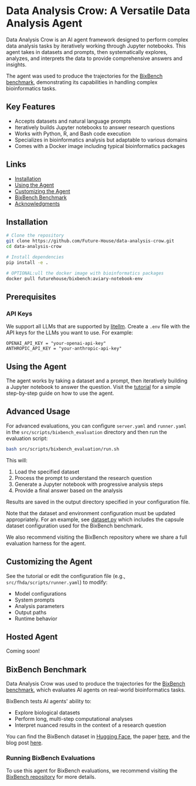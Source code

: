 # Data Analysis Crow: A Versatile Data Analysis Agent

Data Analysis Crow is an AI agent framework designed to perform complex data analysis tasks by iteratively working through Jupyter notebooks. This agent takes in datasets and prompts, then systematically explores, analyzes, and interprets the data to provide comprehensive answers and insights.

The agent was used to produce the trajectories for the [BixBench benchmark](https://github.com/Future-House/bixbench), demonstrating its capabilities in handling complex bioinformatics tasks.

## Key Features

- Accepts datasets and natural language prompts
- Iteratively builds Jupyter notebooks to answer research questions
- Works with Python, R, and Bash code execution
- Specializes in bioinformatics analysis but adaptable to various domains
- Comes with a Docker image including typical bioinformatics packages

## Links

- [Installation](#installation)
- [Using the Agent](#using-the-agent)
- [Customizing the Agent](#customizing-the-agent)
- [BixBench Benchmark](#bixbench-benchmark)
- [Acknowledgments](#acknowledgments)

## Installation

```bash
# Clone the repository
git clone https://github.com/Future-House/data-analysis-crow.git
cd data-analysis-crow

# Install dependencies
pip install -e .

# OPTIONAL:ull the docker image with bioinformatics packages
docker pull futurehouse/bixbench:aviary-notebook-env
```

## Prerequisites

### API Keys

We support all LLMs that are supported by [litellm](https://github.com/BerriAI/litellm). Create a `.env` file with the API keys for the LLMs you want to use. For example:

```
OPENAI_API_KEY = "your-openai-api-key"
ANTHROPIC_API_KEY = "your-anthropic-api-key"
```

## Using the Agent

The agent works by taking a dataset and a prompt, then iteratively building a Jupyter notebook to answer the question. Visit the [tutorial](https://github.com/Future-House/data-analysis-crow/blob/main/tutorial/example.ipynb) for a simple step-by-step guide on how to use the agent.


## Advanced Usage
For advanced evaluations, you can configure `server.yaml` and `runner.yaml` in the `src/scripts/bixbench_evaluation` directory and then run the evaluation script:
```bash
bash src/scripts/bixbench_evaluation/run.sh
```

This will:
1. Load the specified dataset
2. Process the prompt to understand the research question
3. Generate a Jupyter notebook with progressive analysis steps
4. Provide a final answer based on the analysis

Results are saved in the output directory specified in your configuration file.

Note that the dataset and environment configuration must be updated appropriately. For an example, see [dataset.py](https://github.com/Future-House/data-analysis-crow/blob/main/src/fhda/dataset.py) which includes the capsule dataset configuration used for the BixBench benchmark.

We also recommend visiting the BixBench repository where we share a full evaluation harness for the agent.

## Customizing the Agent

See the tutorial or edit the configuration file (e.g., `src/fhda/scripts/runner.yaml`) to modify:

- Model configurations
- System prompts
- Analysis parameters
- Output paths
- Runtime behavior

## Hosted Agent
Coming soon!

## BixBench Benchmark

Data Analysis Crow was used to produce the trajectories for the [BixBench benchmark](https://github.com/Future-House/bixbench), which evaluates AI agents on real-world bioinformatics tasks.

BixBench tests AI agents' ability to:

- Explore biological datasets
- Perform long, multi-step computational analyses
- Interpret nuanced results in the context of a research question

You can find the BixBench dataset in [Hugging Face](https://huggingface.co/datasets/futurehouse/BixBench), the paper [here](), and the blog post [here](https://futurehouse.org/blog/bixbench/).

### Running BixBench Evaluations

To use this agent for BixBench evaluations, we recommend visiting the [BixBench repository](https://github.com/Future-House/bixbench) for more details.